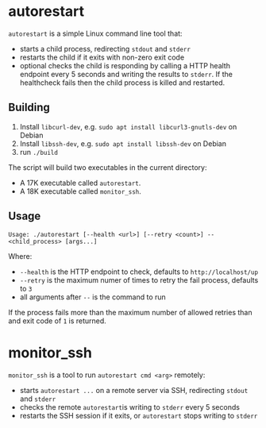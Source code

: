 # autorestart

`autorestart` is a simple Linux command line tool that:
* starts a child process, redirecting `stdout` and `stderr`
* restarts the child if it exits with non-zero exit code
* optional checks the child is responding by calling a HTTP health endpoint every 5 seconds and writing the results to `stderr`.  If the healthcheck fails then the child process is killed and restarted.

## Building

1. Install `libcurl-dev`, e.g. `sudo apt install libcurl3-gnutls-dev` on Debian
1. Install `libssh-dev`, e.g. `sudo apt install libssh-dev` on Debian
2. run `./build`

The script will build two executables in the current directory:
* A 17K executable called `autorestart`.
* A 18K executable called `monitor_ssh`.

## Usage

```
Usage: ./autorestart [--health <url>] [--retry <count>] -- <child_process> [args...]
```

Where:
* `--health` is the HTTP endpoint to check, defaults to `http://localhost/up`
* `--retry` is the maximum numer of times to retry the fail process, defaults to `3`
* all arguments after `--` is the command to run

If the process fails more than the maximum number of allowed retries than and exit code of `1` is returned.

# monitor_ssh

`monitor_ssh` is a tool to run `autorestart cmd <arg>` remotely:
* starts `autorestart ...` on a remote server via SSH, redirecting `stdout` and `stderr`
* checks the remote `autorestart`is writing to `stderr` every 5 seconds
* restarts the SSH session if it exits, or `autorestart` stops writing to `stderr`

